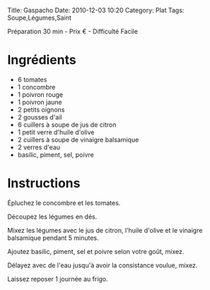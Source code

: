 Title: Gaspacho
Date: 2010-12-03 10:20
Category: Plat
Tags: Soupe,Légumes,Saint

Préparation 30 min - Prix € - Difficulté Facile

# Ingrédients

- 6 tomates
- 1 concombre
- 1 poivron rouge
- 1 poivron jaune
- 2 petits oignons
- 2 gousses d'ail
- 6 cuillers à soupe de jus de citron
- 1 petit verre d'huile d'olive
- 2 cuillers à soupe de vinaigre balsamique
- 2 verres d'eau
- basilic, piment, sel, poivre

# Instructions

Épluchez le concombre et les tomates.

Découpez les légumes en dés.

Mixez les légumes avec le jus de citron, l'huile d'olive et le vinaigre balsamique pendant 5 minutes.

Ajoutez basilic, piment, sel et poivre selon votre goût, mixez.

Délayez avec de l'eau jusqu'à avoir la consistance voulue, mixez.

Laissez reposer 1 journée au frigo.
